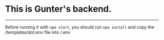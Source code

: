 # This is Gunter's backend.
---
Before running it with `npm start`, you should run `npm install` and copy the /templates/dot.env file into /.env